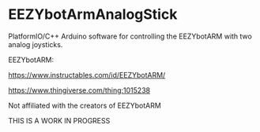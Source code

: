 # EEZYbotArmAnalogStick
PlatformIO/C++ Arduino software for controlling the EEZYbotARM with two analog joysticks.

EEZYbotARM:

https://www.instructables.com/id/EEZYbotARM/

https://www.thingiverse.com/thing:1015238

Not affiliated with the creators of EEZYbotARM

THIS IS A WORK IN PROGRESS
